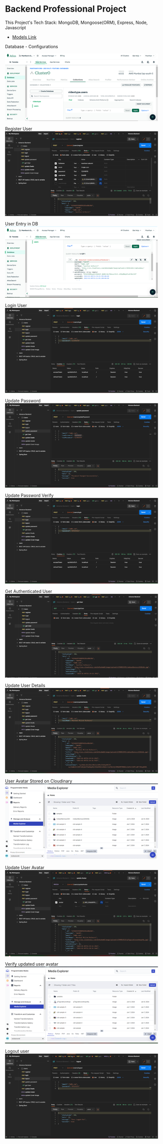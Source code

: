 
# Backend Professional Project

This Project's Tech Stack: MongoDB, Mongoose(ORM), Express, Node, Javascript

- [Models Link](https://app.eraser.io/workspace/YtPqZ1VogxGy1jzIDkzj)

Database - Configurations

![Database - MongoDB](./public/Backend/Backend1.png)

Register User
![User-Register](./public/Backend/Backend2.png)

 User Entry in DB
![User Entry in DB](./public/Backend/Backend3.png)

Login User
![Login User](./public/Backend/Backend4.png)

Update Password
![Update Password](./public/Backend/Backend5.png)

Update Password Verify
![Update Password Verify](./public/Backend/Backend6.png)

Get Authenticated User
![Get Authenticated User](./public/Backend/Backend7.png)

Update User Details
![Update User Details](./public/Backend/Backend8.png)

User Avatar Stored on Cloudinary
![User Avatar Stored on Cloudinary](./public/Backend/Backend9.png)

Update User Avatar 
![Update User Avatar](./public/Backend/Backend10.png)

Verify updated user avatar
![Verify updated user avatar](./public/Backend/Backend11.png)

Logout user
![Logout user](./public/Backend/Backend12.png)